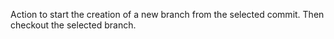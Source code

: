 Action to start the creation of a new branch from the selected commit.
Then checkout the selected branch.